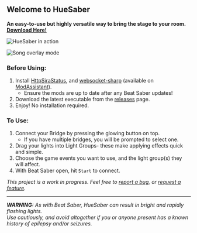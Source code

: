 ## Welcome to HueSaber
**An easy-to-use but highly versatile way to bring the stage to your room.  [Download Here!](https://github.com/TakingFire/HueSaber/releases/latest)**

![HueSaber in action](https://i.ibb.co/BKm1rgc/huesaber-2.gif)

![Song overlay mode](https://i.ibb.co/92LRxqj/huesaber-overlay.gif)

### Before Using:
1. Install [HttpSiraStatus](https://github.com/opl-/beatsaber-http-status), and [websocket-sharp](https://github.com/sta/websocket-sharp) (available on [ModAssistant](https://github.com/Assistant/ModAssistant)).
   - Ensure the mods are up to date after any Beat Saber updates!
2. Download the latest executable from the [releases](https://github.com/TakingFire/HueSaber/releases/latest) page.
2. Enjoy! No installation required.

### To Use:
1. Connect your Bridge by pressing the glowing button on top.
   - If you have multiple bridges, you will be prompted to select one.
2. Drag your lights into Light Groups- these make applying effects quick and simple.
3. Choose the game events you want to use, and the light group(s) they will affect.
4. With Beat Saber open, hit `Start` to connect.


*This project is a work in progress. Feel free to [report a bug](https://github.com/TakingFire/HueSaber/issues/new?assignees=&labels=bug&template=bug_report.md), or [request a feature](https://github.com/TakingFire/HueSaber/issues/new?assignees=&labels=enhancement&template=feature_request.md).*

---
***WARNING:*** *As with Beat Saber, HueSaber can result in bright and rapidly flashing lights.\
Use cautiously, and avoid altogether if you or anyone present has a known history of epilepsy and/or seizures.*
